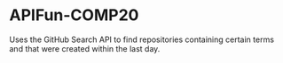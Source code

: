 # APIFun-COMP20
Uses the GitHub Search API to find repositories containing certain terms and that were created within the last day.
